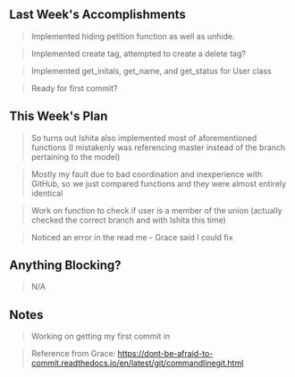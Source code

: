 ## Last Week's Accomplishments

> Implemented hiding petition function as well as unhide.

> Implemented create tag, attempted to create a delete tag?

> Implemented get_initals, get_name, and get_status for User class

> Ready for first commit?

## This Week's Plan
> So turns out Ishita also implemented most of aforementioned functions (I mistakenly was referencing master instead of the branch pertaining to the model)

> Mostly my fault due to bad coordination and inexperience with GitHub, so we just compared functions and they were almost entirely identical

> Work on function to check if user is a member of the union (actually checked the correct branch and with Ishita this time)

> Noticed an error in the read me - Grace said I could fix


## Anything Blocking?

> N/A

## Notes

> Working on getting my first commit in

> Reference from Grace: https://dont-be-afraid-to-commit.readthedocs.io/en/latest/git/commandlinegit.html
